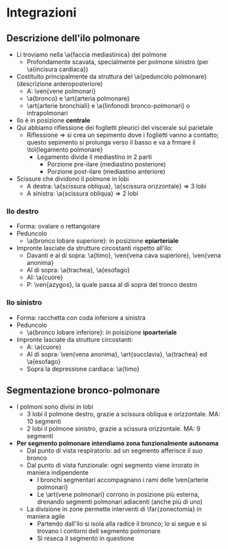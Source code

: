 # Integrazioni

## Descrizione dell'ilo polmonare
- Li troviamo nella \a{faccia mediastinica} del polmone
    - Profondamente scavata, specialmente per polmone sinistro (per \a{incisura cardiaca})
- Costituito principalmente da struttura del \a{peduncolo polmonare} (descrizione anteroposteriore)
    - A: \ven{vene polmonari}
    - \a{bronco} e \art{arteria polmonare}
    - \art{arterie bronchiali} e \a{linfonodi bronco-polmonari} o intrapolmonari
- Ilo è in posizione __centrale__
- Qui abbiamo riflessione dei foglietti pleurici del viscerale sul parietale
    - Riflessione ⇒ si crea un sepimento dove i foglietti vanno a contatto; questo sepimento si prolunga verso il basso e va a frmare il \tol{legamento polmonare}
        - Legamento divide il mediastino in 2 parti
            - Porzione pre-ilare (mediastino posteriore)
            - Porzione post-ilare (mediastino anteriore)
- Scissure che dividono il polmone in lobi
    - A destra: \a{scissura obliqua}, \a{scissura orizzontale} ⇒ 3 lobi
    - A sinistra: \a{scissura obliqua} ⇒ 2 lobi

### Ilo destro
- Forma: ovalare o rettangolare
- Peduncolo
    - \a{bronco lobare superiore}: in posizione __epiarteriale__
- Impronte lasciate da strutture circostanti rispetto all'ilo:
    - Davanti e al di sopra: \a{timo}, \ven{vena cava superiore}, \ven{vena anonima}
    - Al di sopra: \a{trachea}, \a{esofago}
    - AI: \a{cuore}
    - P: \ven{azygos}, la quale passa al di sopra del tronco destro

### Ilo sinistro
- Forma: racchetta con coda inferiore a sinistra
- Peduncolo
    - \a{bronco lobare inferiore}: in poisizione __ipoarteriale__
- Impronte lasciate da strutture circostanti:
    - A: \a{cuore}
    - Al di sopra: \ven{vena anonima}, \art{succlavia}, \a{trachea} ed \a{esofago}
    - Sopra la depressione cardiaca: \a{timo}

## Segmentazione bronco-polmonare
- I polmoni sono divisi in lobi
    - 3 lobi il polmone destro, grazie a scissura obliqua e orizzontale. MA: 10 segmenti
    - 2 lobi il polmone sinistro, grazie a scissura orizzontale. MA: 9 segmenti
- __Per segmento polmonare intendiamo zona funzionalmente autonoma__
    - Dal punto di vista respiratorio: ad un segmento afferisce il _suo_ bronco
    - Dal punto di vista funzionale: ogni segmento viene irrorato in maniera indipendente
        - I bronchi segmentari accompagnano i rami delle \ven{arterie polmonari}
        - Le \art{vene polmonari} corrono in posizione più esterna, drenando segmenti polmonari adiacenti (anche più di uno)
    - La divisione in zone permette interventi di \far{zonectomia} in maniera agile
        - Partendo dall'ilo si isola alla radice il bronco; lo si segue e si trovano i contorni dell segmento polmonare
        - Si reseca il segmento in questione
